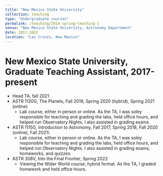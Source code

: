 ```yaml
---
title: "New Mexico State University"
collection: teaching
type: "Undergraduate courses"
permalink: /teaching/2014-spring-teaching-1
venue: "New Mexico State University, Astronomy Department"
date: 2017-2022
location: "Las Cruces, New Mexico"
---
```


New Mexico State University, Graduate Teaching Assistant, 2017-present
======
* Head TA, fall 2021
* ASTR 1120G, The Planets, Fall 2019, Spring 2020 (hybrid), Spring 2021 (online)
  * Lab course, either in person or online. As the TA, I was soley responsible for teaching and grading the labs, held office hours, and helped run Observatory Nights. I also assisted in grading exams.
* ASTR 1115G, Introduction to Astronomy, Fall 2017, Spring 2018, Fall 2020 (online), Fall 2021\\
  * Lab course, either in person or online. As the TA, I was soley responsible for teaching and grading the labs, held office hours, and helped run Observatory Nights. I also assisted in grading exams, homeworks, and quizzes.
* ASTR 308V, Into the Final Frontier, Spring 2022
  * Viewing the Wider World course, hybrid format. As the TA, I graded homework and held office hours.

